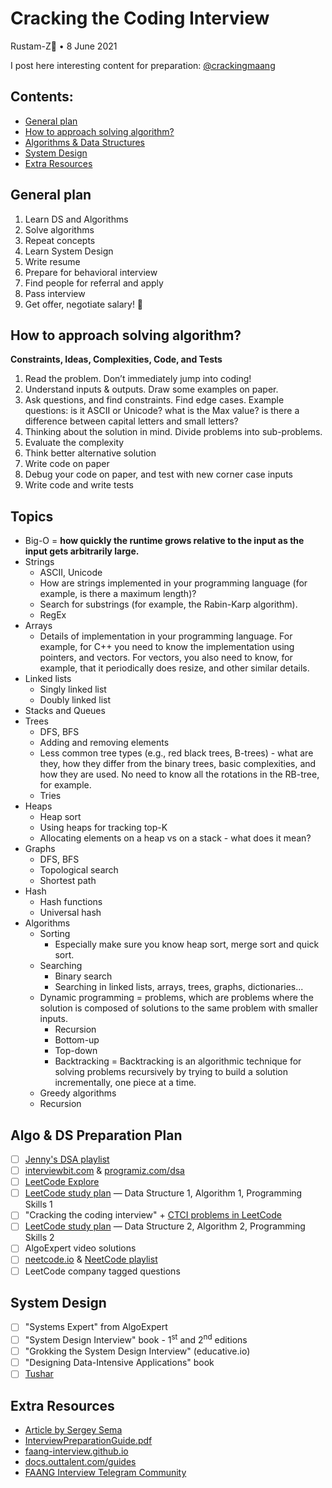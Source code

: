 # Cracking the Coding Interview 

Rustam-Z🚀 • 8 June 2021

I post here interesting content for preparation: [@crackingmaang](https://t.me/crackingmaang)

## Contents:
- [General plan](#general-plan)
- [How to approach solving algorithm?](#how-to-approach-solving-algorithm)
- [Algorithms & Data Structures](#algorithms-&-data-structures)
- [System Design](#system-design)
- [Extra Resources](#extra-resources)

## General plan
1. Learn DS and Algorithms
2. Solve algorithms
3. Repeat concepts
4. Learn System Design
5. Write resume
6. Prepare for behavioral interview
7. Find people for referral and apply
8. Pass interview
9. Get offer, negotiate salary! 🍾

## How to approach solving algorithm?
**Constraints, Ideas, Complexities, Code, and Tests**

1. Read the problem. Don’t immediately jump into coding!
2. Understand inputs & outputs. Draw some examples on paper.
3. Ask questions, and find constraints. Find edge cases. Example questions: is it ASCII or Unicode? what is the Max value? is there a difference between capital letters and small letters?
4. Thinking about the solution in mind. Divide problems into sub-problems.
5. Evaluate the complexity
6. Think better alternative solution
7. Write code on paper
8. Debug your code on paper, and test with new corner case inputs
9. Write code and write tests

## Topics
- Big-O = **how quickly the runtime grows relative to the input as the input gets arbitrarily large.**
- Strings
    - ASCII, Unicode
    - How are strings implemented in your programming language (for example, is there a maximum length)?
    - Search for substrings (for example, the Rabin-Karp algorithm).
    - RegEx
- Arrays
    - Details of implementation in your programming language. For example, for C++ you need to know the implementation using pointers, and vectors. For vectors, you also need to know, for example, that it periodically does resize, and other similar details.
- Linked lists
    - Singly linked list
    - Doubly linked list
- Stacks and Queues
- Trees
    - DFS, BFS
    - Adding and removing elements
    - Less common tree types (e.g., red black trees, B-trees) - what are they, how they
    differ from the binary trees, basic complexities, and how they are used. No need to know all the rotations in the RB-tree, for example.
    - Tries
- Heaps
    - Heap sort
    - Using heaps for tracking top-K
    - Allocating elements on a heap vs on a stack - what does it mean?
- Graphs
    - DFS, BFS
    - Topological search
    - Shortest path
- Hash
    - Hash functions
    - Universal hash
- Algorithms
    - Sorting
        - Especially make sure you know heap sort, merge sort and quick sort.
    - Searching
        - Binary search
        - Searching in linked lists, arrays, trees, graphs, dictionaries...
    - Dynamic programming = problems, which are problems where the solution is composed of solutions to the same problem with smaller inputs.
        - Recursion
        - Bottom-up
        - Top-down
        - Backtracking = Backtracking is an algorithmic technique for solving problems recursively by trying to build a solution incrementally, one piece at a time.
    - Greedy algorithms
    - Recursion

## Algo & DS Preparation Plan
- [ ] [Jenny's DSA playlist](https://www.youtube.com/playlist?list=PLdo5W4Nhv31bbKJzrsKfMpo_grxuLl8LU)
- [ ] [interviewbit.com](https://www.interviewbit.com/courses/programming/) & [programiz.com/dsa](https://www.programiz.com/dsa)
- [ ] [LeetCode Explore](https://leetcode.com/explore/)
- [ ] [LeetCode study plan](https://leetcode.com/study-plan/) — Data Structure 1, Algorithm 1, Programming Skills 1
- [ ] "Cracking the coding interview" + [CTCI problems in LeetCode](https://leetcode.com/discuss/general-discussion/1152824/cracking-the-coding-interview-6th-edition-in-leetcode)
- [ ] [LeetCode study plan](https://leetcode.com/study-plan/) — Data Structure 2, Algorithm 2, Programming Skills 2
- [ ] AlgoExpert video solutions
- [ ] [neetcode.io](https://neetcode.io/) & [NeetCode playlist](https://www.youtube.com/c/NeetCode/playlists)
- [ ] LeetCode company tagged questions

## System Design
- [ ] "Systems Expert" from AlgoExpert
- [ ] "System Design Interview" book - 1<sup>st</sup> and 2<sup>nd</sup> editions
- [ ] "Grokking the System Design Interview" (educative.io)
- [ ] "Designing Data-Intensive Applications" book
- [ ] [Tushar](https://www.youtube.com/user/tusharroy2525/playlists)

## Extra Resources
- [Article by Sergey Sema](https://dou.ua/lenta/articles/google-interview/)
- [InterviewPreparationGuide.pdf](http://larrr.com/wp-content/uploads/2016/10/InterviewPreparationGuide.pdf)
- [faang-interview.github.io](https://faang-interview.github.io/)
- [docs.outtalent.com/guides](https://docs.outtalent.com/guides)
- [FAANG Interview Telegram Community](https://t.me/FaangInterview)
